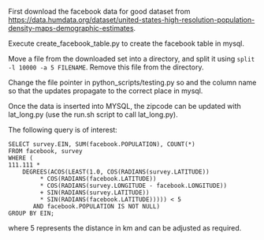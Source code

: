 First download the facebook data for good dataset from 
https://data.humdata.org/dataset/united-states-high-resolution-population-density-maps-demographic-estimates.

Execute create_facebook_table.py to create the facebook table in mysql.

Move a file from the downloaded set into a directory, and split it using
`split -l 10000 -a 5 FILENAME`. Remove this file from the directory.

Change the file pointer in python_scripts/testing.py so and the column name
so that the updates propagate to the correct place in mysql.

Once the data is inserted into MYSQL, the zipcode can be updated with 
lat_long.py (use the run.sh script to call lat_long.py).

The following query is of interest:

```
SELECT survey.EIN, SUM(facebook.POPULATION), COUNT(*)
FROM facebook, survey
WHERE (
111.111 *
    DEGREES(ACOS(LEAST(1.0, COS(RADIANS(survey.LATITUDE))
         * COS(RADIANS(facebook.LATITUDE))
         * COS(RADIANS(survey.LONGITUDE - facebook.LONGITUDE))
         + SIN(RADIANS(survey.LATITUDE))
         * SIN(RADIANS(facebook.LATITUDE))))) < 5
       AND facebook.POPULATION IS NOT NULL)
GROUP BY EIN;
```
where 5 represents the distance in km and can be adjusted as required. 
